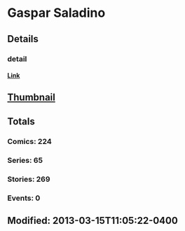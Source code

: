 # Gaspar  Saladino 
## Details
### detail
#### [Link](http://marvel.com/comics/creators/1754/gaspar_saladino?utm_campaign=apiRef&utm_source=225578a89fc76f3d20fbffda5d17a88d)
## [Thumbnail](http://i.annihil.us/u/prod/marvel/i/mg/c/80/4bc47fd603b8f.jpg)
## Totals
### Comics: 224
### Series: 65
### Stories: 269
### Events: 0
## Modified: 2013-03-15T11:05:22-0400